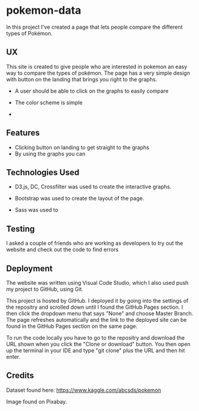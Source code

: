 # pokemon-data

In this project I've created a page that lets people compare the different types of Pokémon.

## UX

This site is created to give people who are interested in pokemon an easy way to compare the types of pokémon. The page has a very simple design with button on the landing that brings you right to the graphs. 

- A user should be able to click on the graphs to easily compare 

- The color scheme is simple

- 

## Features

- Clicking button on landing to get straight to the graphs
- By using the graphs you can

## Technologies Used

- D3.js, DC, Crossfilter was used to create the interactive graphs.

- Bootstrap was used to create the layout of the page.

- Sass was used to 

## Testing

I asked a couple of friends who are working as developers to try out the website and check out the code to find errors

## Deployment

The website was written using Visual Code Studio, which I also used push my project to GitHub, using Git.

This project is hosted by GitHub. I deployed it by going into the settings of the repositry and scrolled down until I found the GitHub Pages section. I then click the dropdown menu that says "None" and choose Master Branch. The page refreshes automatically and the link to the deployed site can be found in the GitHub Pages section on the same page.

To run the code locally you have to go to the repositry and download the URL shown when you click the "Clone or download" button. You then open up the terminal in your IDE and type "git clone" plus the URL and then hit enter.

## Credits

Dataset found here: https://www.kaggle.com/abcsds/pokemon

Image found on Pixabay.
